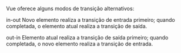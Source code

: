 Vue oferece alguns modos de transição alternativos:

in-out
Novo elemento realiza a transição de entrada primeiro; quando completada, o elemento atual realiza a transição de saída.

out-in
Elemento atual realiza a transição de saída primeiro; quando completada, o novo elemento realiza a transição de entrada.
